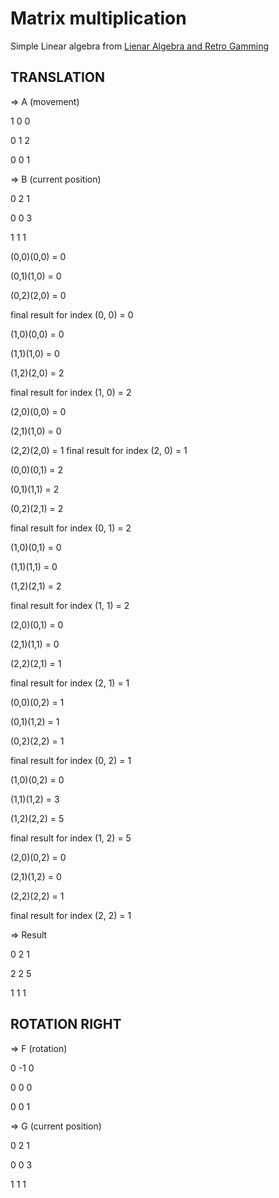 # Matrix multiplication

Simple Linear algebra from [Lienar Algebra and Retro Gamming](http://web.csulb.edu/~jchang9/m247/m247_sp12_Daniel_Kris_James_Walter.pdf)


TRANSLATION
-----------
=> A (movement)

1 0 0
 
0 1 2
 
0 0 1
 

=> B (current position)

0 2 1 

0 0 3 

1 1 1 


(0,0)(0,0) = 0

(0,1)(1,0) = 0

(0,2)(2,0) = 0

final result for index (0, 0) = 0

(1,0)(0,0) = 0

(1,1)(1,0) = 0

(1,2)(2,0) = 2

final result for index (1, 0) = 2

(2,0)(0,0) = 0

(2,1)(1,0) = 0

(2,2)(2,0) = 1
final result for index (2, 0) = 1

(0,0)(0,1) = 2

(0,1)(1,1) = 2

(0,2)(2,1) = 2

final result for index (0, 1) = 2

(1,0)(0,1) = 0

(1,1)(1,1) = 0

(1,2)(2,1) = 2

final result for index (1, 1) = 2

(2,0)(0,1) = 0

(2,1)(1,1) = 0

(2,2)(2,1) = 1


final result for index (2, 1) = 1



(0,0)(0,2) = 1

(0,1)(1,2) = 1

(0,2)(2,2) = 1

final result for index (0, 2) = 1


(1,0)(0,2) = 0

(1,1)(1,2) = 3

(1,2)(2,2) = 5

final result for index (1, 2) = 5


(2,0)(0,2) = 0

(2,1)(1,2) = 0

(2,2)(2,2) = 1

final result for index (2, 2) = 1



=> Result

0 2 1 

2 2 5 

1 1 1 



ROTATION RIGHT
--------------

=> F (rotation)

0 -1 0 

0 0 0 

0 0 1 



=> G (current position)

0 2 1 

0 0 3 

1 1 1 



